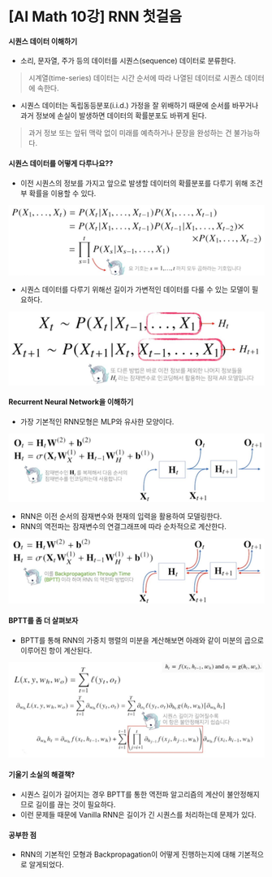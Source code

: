 # [AI Math 10강] RNN 첫걸음
#### 시퀀스 데이터 이해하기
- 소리, 문자열, 주가 등의 데이터를 시퀀스(sequence) 데이터로 분류한다.
> 시계열(time-series) 데이터는 시간 순서에 따라 나열된 데이터로 시퀀스 데이터에 속한다.
- 시퀀스 데이터는 독립동등분포(i.i.d.) 가정을 잘 위배하기 때문에 순서를 바꾸거나 과거 정보에 손실이 발생하면 데이터의 확률분포도 바뀌게 된다.
> 과거 정보 또는 앞뒤 맥락 없이 미래를 예측하거나 문장을 완성하는 건 불가능하다.

#### 시퀀스 데이터를 어떻게 다루나요??
- 이전 시퀀스의 정보를 가지고 앞으로 발생할 데이터의 확률분포를 다루기 위해 조건부 확률을 이용할 수 있다.

![sequence](./image/1.JPG)<br>

- 시퀀스 데이터를 다루기 위해선 길이가 가변적인 데이터를 다룰 수 있는 모델이 필요하다.

![sequence](./image/2.JPG)<br>

#### Recurrent Neural Network을 이해하기
- 가장 기본적인 RNN모형은 MLP와 유사한 모양이다.

![RNN](./image/3.JPG)<br>

- RNN은 이전 순서의 잠재변수와 현재의 입력을 활용하여 모델링한다.
- RNN의 역전파는 잠재변수의 연결그래프에 따라 순차적으로 계산한다.

![RNN_backpopagation](./image/4.JPG)<br>

#### BPTT를 좀 더 살펴보자
- BPTT를 통해 RNN의 가중치 행렬의 미분을 계산해보면 아래와 같이 미분의 곱으로 이루어진 항이 계산된다.

![RNN_backpopagation](./image/5.JPG)<br>

#### 기울기 소실의 해결책?
- 시퀀스 길이가 길어지는 경우 BPTT를 통한 역전파 알고리즘의 계산이 불안정해지므로 길이를 끊는 것이 필요하다.
- 이런 문제들 때문에 Vanilla RNN은 길이가 긴 시퀀스를 처리하는데 문제가 있다.

#### 공부한 점
- RNN의 기본적인 모형과 Backpropagation이 어떻게 진행하는지에 대해 기본적으로 알게되었다.